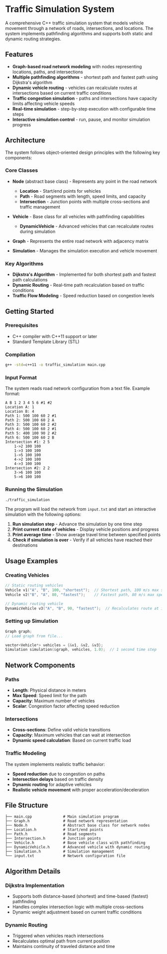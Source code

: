 # Traffic Simulation System

A comprehensive C++ traffic simulation system that models vehicle movement through a network of roads, intersections, and locations. The system implements pathfinding algorithms and supports both static and dynamic routing strategies.

## Features

- **Graph-based road network modeling** with nodes representing locations, paths, and intersections
- **Multiple pathfinding algorithms** - shortest path and fastest path using Dijkstra's algorithm
- **Dynamic vehicle routing** - vehicles can recalculate routes at intersections based on current traffic conditions
- **Traffic congestion simulation** - paths and intersections have capacity limits affecting vehicle speeds
- **Real-time simulation** - step-by-step execution with configurable time steps
- **Interactive simulation control** - run, pause, and monitor simulation progress

## Architecture

The system follows object-oriented design principles with the following key components:

### Core Classes

- **Node** (abstract base class) - Represents any point in the road network
  - **Location** - Start/end points for vehicles
  - **Path** - Road segments with length, speed limits, and capacity
  - **Intersection** - Junction points with multiple cross-sections and traffic management

- **Vehicle** - Base class for all vehicles with pathfinding capabilities
  - **DynamicVehicle** - Advanced vehicles that can recalculate routes during simulation

- **Graph** - Represents the entire road network with adjacency matrix
- **Simulation** - Manages the simulation execution and vehicle movement

### Key Algorithms

- **Dijkstra's Algorithm** - Implemented for both shortest path and fastest path calculations
- **Dynamic Routing** - Real-time path recalculation based on traffic conditions
- **Traffic Flow Modeling** - Speed reduction based on congestion levels

## Getting Started

### Prerequisites

- C++ compiler with C++11 support or later
- Standard Template Library (STL)

### Compilation

```bash
g++ -std=c++11 -o traffic_simulation main.cpp
```

### Input Format

The system reads road network configuration from a text file. Example format:

```
A B 1 2 3 4 5 6 #1 #2
Location A: 1
Location B: 4
Path 1: 500 100 60 2 #1
Path 2: 500 100 60 2 A
Path 3: 500 100 60 2 #2
Path 4: 500 100 60 2 #1
Path 5: 400 100 90 2 #2
Path 6: 500 100 60 2 B
Intersection #1: 2 5
    1->2 100 100
    1->3 100 100
    1->5 100 100
    4->2 100 100
    4->3 100 100
Intersection #2: 2 2
    3->6 100 100
    5->6 100 100
```

### Running the Simulation

```bash
./traffic_simulation
```

The program will load the network from `input.txt` and start an interactive simulation with the following options:

1. **Run simulation step** - Advance the simulation by one time step
2. **Print current state of vehicles** - Display vehicle positions and progress
3. **Print average time** - Show average travel time between specified points
4. **Check if simulation is over** - Verify if all vehicles have reached their destinations

## Usage Examples

### Creating Vehicles

```cpp
// Static routing vehicles
Vehicle v1("A", "B", 100, "shortest");  // Shortest path, 100 m/s max speed
Vehicle v2("B", "A", 80, "fastest");    // Fastest path, 80 m/s max speed

// Dynamic routing vehicle
DynamicVehicle v3("A", "B", 90, "fastest");  // Recalculates route at intersections
```

### Setting up Simulation

```cpp
Graph graph;
// Load graph from file...

vector<Vehicle*> vehicles = {&v1, &v2, &v3};
Simulation simulation(&graph, vehicles, 1.0);  // 1 second time step
```

## Network Components

### Paths
- **Length**: Physical distance in meters
- **Max Speed**: Speed limit for the path
- **Capacity**: Maximum number of vehicles
- **Scalar**: Congestion factor affecting speed reduction

### Intersections
- **Cross-sections**: Define valid vehicle transitions
- **Capacity**: Maximum vehicles that can wait at intersection
- **Dynamic speed calculation**: Based on current traffic load

### Traffic Modeling

The system implements realistic traffic behavior:
- **Speed reduction** due to congestion on paths
- **Intersection delays** based on traffic density
- **Dynamic routing** for adaptive vehicles
- **Realistic vehicle movement** with proper acceleration/deceleration

## File Structure

```
├── main.cpp              # Main simulation program
├── Graph.h               # Road network representation
├── Node.h                # Abstract base class for network nodes
├── Location.h            # Start/end points
├── Path.h                # Road segments
├── Intersection.h        # Junction points
├── Vehicle.h             # Base vehicle class with pathfinding
├── DynamicVehicle.h      # Advanced vehicle with dynamic routing
├── Simulation.h          # Simulation management
└── input.txt             # Network configuration file
```

## Algorithm Details

### Dijkstra Implementation
- Supports both distance-based (shortest) and time-based (fastest) pathfinding
- Handles complex intersection logic with multiple cross-sections
- Dynamic weight adjustment based on current traffic conditions

### Dynamic Routing
- Triggered when vehicles reach intersections
- Recalculates optimal path from current position
- Maintains continuity of traveled distance and time
